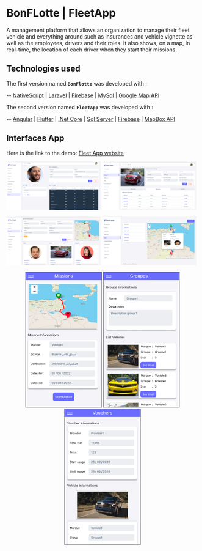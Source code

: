 # BonFLotte | FleetApp

 A management platform that allows an organization to manage their fleet vehicle and everything around such as insurances and vehicle vignette as well as the employees, drivers and their roles. It also shows, on a map, in real-time, the location of each driver when they start their missions. 
 

## Technologies used

The first version named **`BonFlotte`** was developed with :

-- <a href="https://nativescript.org/" target="_blank">NativeScript</a> | <a href="https://laravel.com/" target="_blank">Laravel</a> | <a href="https://firebase.google.com/" target="_blank">Firebase</a> | <a href="https://www.mysql.com/" target="_blank">MySql</a> | <a href="https://developers.google.com/maps" target="_blank">Google Map API</a>


The second version named **`FleetApp`** was developed with :

-- <a href="https://angular.io/" target="_blank">Angular</a>  | <a href="https://flutter.dev/" target="_blank">Flutter</a> | <a href="https://docs.microsoft.com/en-us/aspnet/core/" target="_blank">.Net Core</a> | <a href="https://www.microsoft.com/en-us/sql-server/" target="_blank">Sql Server</a> | <a href="https://firebase.google.com/" target="_blank">Firebase</a> | <a href="https://www.mapbox.com/" target="_blank">MapBox API</a>

## Interfaces App

Here is the link to the demo:
<a href="https://med-li-jr.github.io/fleetapp/" target="_blank">Fleet App website</a>


<p>
<img src="https://raw.githubusercontent.com/Med-Li-Jr/images_demo/main/portfolio/licence2.png" width="49%">
<img src="https://raw.githubusercontent.com/Med-Li-Jr/images_demo/main/portfolio/licence7.png" width="49%">
</p>


<p>
<img src="https://raw.githubusercontent.com/Med-Li-Jr/images_demo/main/portfolio/licence6.png" width="49%">
<img src="https://raw.githubusercontent.com/Med-Li-Jr/images_demo/main/portfolio/licence4.png" width="49%">
</p>


<p align="center">
  <img src="https://raw.githubusercontent.com/Med-Li-Jr/images_demo/main/portfolio/licence3.png" width="200" title="hover text">
     <img src="https://raw.githubusercontent.com/Med-Li-Jr/images_demo/main/portfolio/licence6a.png" width="200" alt="accessibility text">
     <img src="https://raw.githubusercontent.com/Med-Li-Jr/images_demo/main/portfolio/licence7a.png" width="200" alt="accessibility text">
</p>

